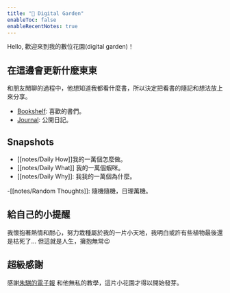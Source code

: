 ```yaml
---
title: "🌵 Digital Garden"
enableToc: false
enableRecentNotes: true
---
```


Hello, 歡迎來到我的數位花園(digital garden)！


## 在這邊會更新什麼東東

和朋友閒聊的過程中，他想知道我都看什麼書，所以決定把看書的隨記和想法放上來分享。

- [Bookshelf](notes/Bookshelf.md): 喜歡的書們。
- [Journal](notes/Journal.md): 公開日記。


## Snapshots

- [[notes/Daily How]]我的一萬個怎麼做。
- [[notes/Daily What]] 我的一萬個蝦咪。
- [[notes/Daily Why]]: 我我的一萬個為什麼。

-[[notes/Random Thoughts]]: 隨機隨機，日理萬機。


## 給自己的小提醒

我懷抱著熱情和耐心，努力栽種屬於我的一片小天地，我明白或許有些植物最後還是枯死了...
但這就是人生，擁抱無常😉

## 超級感謝

感謝[朱騏的電子報](https://henrychu.substack.com/p/no94-7) 和他無私的教學，這片小花園才得以開始發芽。
